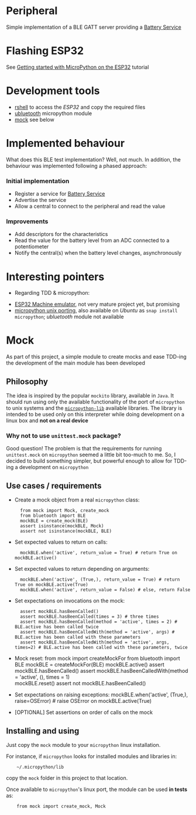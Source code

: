# Peripheral

Simple implementation of a BLE GATT server providing a [Battery Service](https://www.bluetooth.org/docman/handlers/downloaddoc.ashx?doc_id=245138)

# Flashing ESP32

See [Getting started with MicroPython on the ESP32](https://docs.micropython.org/en/latest/esp32/tutorial/intro.html) tutorial

# Development tools

* [rshell](https://github.com/dhylands/rshell) to access the _ESP32_ and copy the required files
* [ubluetooth](https://docs.micropython.org/en/latest/library/ubluetooth.html) micropython module
* [mock](#Mock) see below

# Implemented behaviour

What does this BLE test implementation? Well, not much. In addition, the behaviour was implemented
following a phased approach:

### Initial implementation

* Register a service for [Battery Service](https://www.bluetooth.org/docman/handlers/downloaddoc.ashx?doc_id=245138)
* Advertise the service
* Allow a central to connect to the peripheral and read the value

### Improvements

* Add descriptors for the characteristics
* Read the value for the battery level from an ADC connected to a potentiometer
* Notify the central(s) when the battery level changes, asynchronously


# Interesting pointers

* Regarding TDD & micropython:
 - [ESP32 Machine emulator](https://github.com/tflander/esp32-machine-emulator#esp32-machine-emulator), not very mature project yet, but promising 
 - [micropython unix porting](https://github.com/micropython/micropython#the-unix-version), also available on _Ubuntu_ as `snap install micropython`; _ubluetooth_ module not available

# Mock

As part of this project, a simple module to create mocks and ease TDD-ing the development of the main module has been developed

## Philosophy

The idea is inspired by the popular `mockito` library, available in `Java`. It should run using only the available functionality of the port of `micropython` to unix systems and the [`micropython-lib`](https://github.com/micropython/micropython-lib) available libraries. The library is intended to be used only on this interpreter while doing development on a linux box and **not on a real device**

### Why not to use `unittest.mock` package?

Good question! The problem is that the requirements for running `unittest.mock` on `micropython` seemed a little bit too-much to me. So, I decided to build something simpler, but powerful enough to allow for TDD-ing a development on `micropython`

## Use cases / requirements

* Create a mock object from a real `micropython` class:

		from mock import Mock, create_mock
		from bluetooth import BLE
		mockBLE = create_mock(BLE)
		assert isinstance(mockBLE, Mock)
		assert not isinstance(mockBLE, BLE)

* Set expected values to return on calls:

		mockBLE.when('active', return_value = True) # return True on mockBLE.active()

* Set expected values to return depending on arguments:

		mockBLE.when('active', (True,), return_value = True) # return True on mockBLE.active(True)
		mockBLE.when('active', return_value = False) # else, return False

* Set expectations on invocations on the mock:

		assert mockBLE.hasBeenCalled()
		assert mockBLE.hasBeenCalled(times = 3) # three times
		assert mockBLE.hasBeenCalled(method = 'active', times = 2) # BLE.active has been called twice
		assert mockBLE.hasBeenCalledWith(method = 'active', args) # BLE.active has been called with these parameters
		assert mockBLE.hasBeenCalledWith(method = 'active', args, times=2) # BLE.active has been called with these parameters, twice

* Mock reset:
		from mock import createMockFor
		from bluetooth import BLE
		mockBLE = createMockFor(BLE)
		mockBLE.active()
		assert mockBLE.hasBeenCalled()
		assert mockBLE.hasBeenCalledWith(method = 'active', (), times = 1)		
		mockBLE.reset()
		assert not mockBLE.hasBeenCalled()

* Set expectations on raising exceptions:
		mockBLE.when('active', (True,), raise=OSError) # raise OSError on mockBLE.active(True)

* [OPTIONAL] Set assertions on order of calls on the mock

## Installing and using

Just copy the `mock` module to your `micropython` linux installation.

For instance, if `micropython` looks for installed modules and libraries in:

        ~/.micropython/lib
        
copy the `mock` folder in this project to that location.

Once available to `micropython`'s linux port, the module can be used **in tests** as:

        from mock import create_mock, Mock
        








